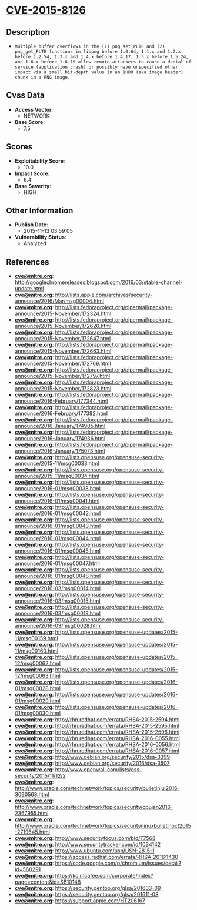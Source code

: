 
# [CVE-2015-8126](https://cve.mitre.org/cgi-bin/cvename.cgi?name=CVE-2015-8126)

## Description

- `Multiple buffer overflows in the (1) png_set_PLTE and (2) png_get_PLTE functions in libpng before 1.0.64, 1.1.x and 1.2.x before 1.2.54, 1.3.x and 1.4.x before 1.4.17, 1.5.x before 1.5.24, and 1.6.x before 1.6.19 allow remote attackers to cause a denial of service (application crash) or possibly have unspecified other impact via a small bit-depth value in an IHDR (aka image header) chunk in a PNG image.`

## Cvss Data

- **Access Vector**:
  - NETWORK
- **Base Score**:
  - 7.5

## Scores

- **Exploitability Score**:
  - 10.0
- **Impact Score**:
  - 6.4
- **Base Severity**:
  - HIGH

## Other Information

- **Publish Date**:
  - 2015-11-13 03:59:05
- **Vulnerability Status**:
  - Analyzed

## References

- **cve@mitre.org**: http://googlechromereleases.blogspot.com/2016/03/stable-channel-update.html
- **cve@mitre.org**: http://lists.apple.com/archives/security-announce/2016/Mar/msg00004.html
- **cve@mitre.org**: http://lists.fedoraproject.org/pipermail/package-announce/2015-November/172324.html
- **cve@mitre.org**: http://lists.fedoraproject.org/pipermail/package-announce/2015-November/172620.html
- **cve@mitre.org**: http://lists.fedoraproject.org/pipermail/package-announce/2015-November/172647.html
- **cve@mitre.org**: http://lists.fedoraproject.org/pipermail/package-announce/2015-November/172663.html
- **cve@mitre.org**: http://lists.fedoraproject.org/pipermail/package-announce/2015-November/172769.html
- **cve@mitre.org**: http://lists.fedoraproject.org/pipermail/package-announce/2015-November/172797.html
- **cve@mitre.org**: http://lists.fedoraproject.org/pipermail/package-announce/2015-November/172823.html
- **cve@mitre.org**: http://lists.fedoraproject.org/pipermail/package-announce/2016-February/177344.html
- **cve@mitre.org**: http://lists.fedoraproject.org/pipermail/package-announce/2016-February/177382.html
- **cve@mitre.org**: http://lists.fedoraproject.org/pipermail/package-announce/2016-January/174905.html
- **cve@mitre.org**: http://lists.fedoraproject.org/pipermail/package-announce/2016-January/174936.html
- **cve@mitre.org**: http://lists.fedoraproject.org/pipermail/package-announce/2016-January/175073.html
- **cve@mitre.org**: http://lists.opensuse.org/opensuse-security-announce/2015-11/msg00033.html
- **cve@mitre.org**: http://lists.opensuse.org/opensuse-security-announce/2015-11/msg00034.html
- **cve@mitre.org**: http://lists.opensuse.org/opensuse-security-announce/2016-01/msg00038.html
- **cve@mitre.org**: http://lists.opensuse.org/opensuse-security-announce/2016-01/msg00041.html
- **cve@mitre.org**: http://lists.opensuse.org/opensuse-security-announce/2016-01/msg00042.html
- **cve@mitre.org**: http://lists.opensuse.org/opensuse-security-announce/2016-01/msg00043.html
- **cve@mitre.org**: http://lists.opensuse.org/opensuse-security-announce/2016-01/msg00044.html
- **cve@mitre.org**: http://lists.opensuse.org/opensuse-security-announce/2016-01/msg00045.html
- **cve@mitre.org**: http://lists.opensuse.org/opensuse-security-announce/2016-01/msg00047.html
- **cve@mitre.org**: http://lists.opensuse.org/opensuse-security-announce/2016-01/msg00048.html
- **cve@mitre.org**: http://lists.opensuse.org/opensuse-security-announce/2016-03/msg00014.html
- **cve@mitre.org**: http://lists.opensuse.org/opensuse-security-announce/2016-03/msg00015.html
- **cve@mitre.org**: http://lists.opensuse.org/opensuse-security-announce/2016-03/msg00018.html
- **cve@mitre.org**: http://lists.opensuse.org/opensuse-security-announce/2016-03/msg00028.html
- **cve@mitre.org**: http://lists.opensuse.org/opensuse-updates/2015-11/msg00159.html
- **cve@mitre.org**: http://lists.opensuse.org/opensuse-updates/2015-11/msg00160.html
- **cve@mitre.org**: http://lists.opensuse.org/opensuse-updates/2015-12/msg00062.html
- **cve@mitre.org**: http://lists.opensuse.org/opensuse-updates/2015-12/msg00063.html
- **cve@mitre.org**: http://lists.opensuse.org/opensuse-updates/2016-01/msg00028.html
- **cve@mitre.org**: http://lists.opensuse.org/opensuse-updates/2016-01/msg00029.html
- **cve@mitre.org**: http://lists.opensuse.org/opensuse-updates/2016-01/msg00030.html
- **cve@mitre.org**: http://rhn.redhat.com/errata/RHSA-2015-2594.html
- **cve@mitre.org**: http://rhn.redhat.com/errata/RHSA-2015-2595.html
- **cve@mitre.org**: http://rhn.redhat.com/errata/RHSA-2015-2596.html
- **cve@mitre.org**: http://rhn.redhat.com/errata/RHSA-2016-0055.html
- **cve@mitre.org**: http://rhn.redhat.com/errata/RHSA-2016-0056.html
- **cve@mitre.org**: http://rhn.redhat.com/errata/RHSA-2016-0057.html
- **cve@mitre.org**: http://www.debian.org/security/2015/dsa-3399
- **cve@mitre.org**: http://www.debian.org/security/2016/dsa-3507
- **cve@mitre.org**: http://www.openwall.com/lists/oss-security/2015/11/12/2
- **cve@mitre.org**: http://www.oracle.com/technetwork/topics/security/bulletinjul2016-3090568.html
- **cve@mitre.org**: http://www.oracle.com/technetwork/topics/security/cpujan2016-2367955.html
- **cve@mitre.org**: http://www.oracle.com/technetwork/topics/security/linuxbulletinoct2015-2719645.html
- **cve@mitre.org**: http://www.securityfocus.com/bid/77568
- **cve@mitre.org**: http://www.securitytracker.com/id/1034142
- **cve@mitre.org**: http://www.ubuntu.com/usn/USN-2815-1
- **cve@mitre.org**: https://access.redhat.com/errata/RHSA-2016:1430
- **cve@mitre.org**: https://code.google.com/p/chromium/issues/detail?id=560291
- **cve@mitre.org**: https://kc.mcafee.com/corporate/index?page=content&id=SB10148
- **cve@mitre.org**: https://security.gentoo.org/glsa/201603-09
- **cve@mitre.org**: https://security.gentoo.org/glsa/201611-08
- **cve@mitre.org**: https://support.apple.com/HT206167
